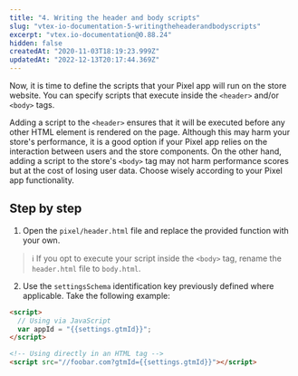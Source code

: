 ```yaml
---
title: "4. Writing the header and body scripts"
slug: "vtex-io-documentation-5-writingtheheaderandbodyscripts"
excerpt: "vtex.io-documentation@0.88.24"
hidden: false
createdAt: "2020-11-03T18:19:23.999Z"
updatedAt: "2022-12-13T20:17:44.369Z"
---
```

Now, it is time to define the scripts that your Pixel app will run on the store website. You can specify scripts that execute inside the `<header>` and/or `<body>` tags.

Adding a script to the `<header>` ensures that it will be executed before any other HTML element is rendered on the page. Although this may harm your store's performance, it is a good option if your Pixel app relies on the interaction between users and the store components. On the other hand, adding a script to the store's `<body>` tag may not harm performance scores but at the cost of losing user data. Choose wisely according to your Pixel app functionality.

## Step by step

1. Open the `pixel/header.html` file and replace the provided function with your own.

  > ℹ️ If you opt to execute your script inside the `<body>` tag, rename the `header.html` file to `body.html`.

2. Use the `settingsSchema` identification key previously defined where applicable. Take the following example:

```html
<script>
  // Using via JavaScript
  var appId = "{{settings.gtmId}}";
</script>

<!-- Using directly in an HTML tag -->
<script src="//foobar.com?gtmId={{settings.gtmId}}"></script>
```
